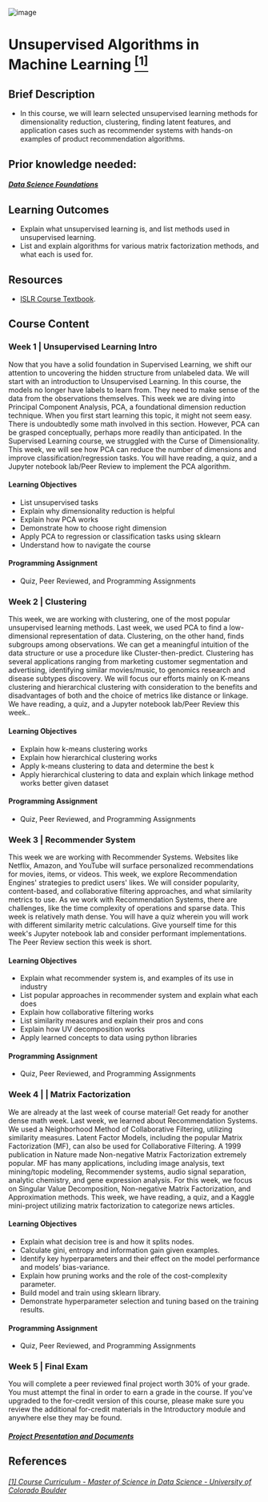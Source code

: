 ![image](https://github.com/laithrasheed/DTSA5304_Fundamentals_of_Data_Visualization/assets/124019127/031aa6ba-746d-459b-8eb0-3fdde64eac4b)

# Unsupervised Algorithms in Machine Learning [<sup>[1]</sup>](#reference-1)				

## Brief Description

- In this course, we will learn selected unsupervised learning methods for dimensionality reduction, clustering, finding latent features, and application cases such as recommender systems with hands-on examples of product recommendation algorithms.


## Prior knowledge needed: 
##### [Data Science Foundations ](https://github.com/laithrasheed/MSDS_Program_Private/tree/main/Data%20Science%20Foundations)


## Learning Outcomes

- Explain what unsupervised learning is, and list methods used in unsupervised learning.
- List and explain algorithms for various matrix factorization methods, and what each is used for.

## Resources

- [ISLR Course Textbook](https://www.statlearning.com/).

## Course Content

### Week 1  | Unsupervised Learning Intro

Now that you have a solid foundation in Supervised Learning, we shift our attention to uncovering the hidden structure from unlabeled data. We will start with an introduction to Unsupervised Learning. In this course, the models no longer have labels to learn from. They need to make sense of the data from the observations themselves. This week we are diving into Principal Component Analysis, PCA, a foundational dimension reduction technique. When you first start learning this topic, it might not seem easy. There is undoubtedly some math involved in this section. However, PCA can be grasped conceptually, perhaps more readily than anticipated. In the Supervised Learning course, we struggled with the Curse of Dimensionality. This week, we will see how PCA can reduce the number of dimensions and improve classification/regression tasks. You will have reading, a quiz, and a Jupyter notebook lab/Peer Review to implement the PCA algorithm.

#### Learning Objectives

- List unsupervised tasks
- Explain why dimensionality reduction is helpful
- Explain how PCA works
- Demonstrate how to choose right dimension
- Apply PCA to regression or classification tasks using sklearn
- Understand how to navigate the course

#### Programming Assignment

- Quiz, Peer Reviewed, and Programming Assignments

### Week 2 | Clustering

This week, we are working with clustering, one of the most popular unsupervised learning methods. Last week, we used PCA to find a low-dimensional representation of data. Clustering, on the other hand, finds subgroups among observations. We can get a meaningful intuition of the data structure or use a procedure like Cluster-then-predict. Clustering has several applications ranging from marketing customer segmentation and advertising, identifying similar movies/music, to genomics research and disease subtypes discovery. We will focus our efforts mainly on K-means clustering and hierarchical clustering with consideration to the benefits and disadvantages of both and the choice of metrics like distance or linkage. We have reading, a quiz, and a Jupyter notebook lab/Peer Review this week..

#### Learning Objectives

- Explain how k-means clustering works
- Explain how hierarchical clustering works
- Apply k-means clustering to data and determine the best k
- Apply hierarchical clustering to data and explain which linkage method works better given dataset

#### Programming Assignment

- Quiz, Peer Reviewed, and Programming Assignments 

### Week 3  | Recommender System

This week we are working with Recommender Systems. Websites like Netflix, Amazon, and YouTube will surface personalized recommendations for movies, items, or videos. This week, we explore Recommendation Engines' strategies to predict users' likes. We will consider popularity, content-based, and collaborative filtering approaches, and what similarity metrics to use. As we work with Recommendation Systems, there are challenges, like the time complexity of operations and sparse data. This week is relatively math dense. You will have a quiz wherein you will work with different similarity metric calculations. Give yourself time for this week's Jupyter notebook lab and consider performant implementations. The Peer Review section this week is short.

#### Learning Objectives

- Explain what recommender system is, and examples of its use in industry
- List popular approaches in recommender system and explain what each does
- Explain how collaborative filtering works
- List similarity measures and explain their pros and cons
- Explain how UV decomposition works
- Apply learned concepts to data using python libraries

#### Programming Assignment

- Quiz, Peer Reviewed, and Programming Assignments  

### Week 4 |  | Matrix Factorization

We are already at the last week of course material! Get ready for another dense math week. Last week, we learned about Recommendation Systems. We used a Neighborhood Method of Collaborative Filtering, utilizing similarity measures. Latent Factor Models, including the popular Matrix Factorization (MF), can also be used for Collaborative Filtering. A 1999 publication in Nature made Non-negative Matrix Factorization extremely popular. MF has many applications, including image analysis, text mining/topic modeling, Recommender systems, audio signal separation, analytic chemistry, and gene expression analysis. For this week, we focus on Singular Value Decomposition, Non-negative Matrix Factorization, and Approximation methods. This week, we have reading, a quiz, and a Kaggle mini-project utilizing matrix factorization to categorize news articles.

#### Learning Objectives

- Explain what decision tree is and how it splits nodes.
- Calculate gini, entropy and information gain given examples.
- Identify key hyperparameters and their effect on the model performance and models’ bias-variance.
- Explain how pruning works and the role of the cost-complexity parameter.
- Build model and train using sklearn library.
- Demonstrate hyperparameter selection and tuning based on the training results.

#### Programming Assignment

- Quiz, Peer Reviewed, and Programming Assignments   
 

### Week 5 |  Final Exam

You will complete a peer reviewed final project worth 30% of your grade. You must attempt the final in order to earn a grade in the course. If you've upgraded to the for-credit version of this course, please make sure you review the additional for-credit materials in the Introductory module and anywhere else they may be found.

##### [Project Presentation and Documents]()


## References
###### <a name="reference-1"></a>[[1] Course Curriculum - Master of Science in Data Science - University of Colorado Boulder](https://www.colorado.edu/program/data-science/coursera/curriculum/dtsa5510)
